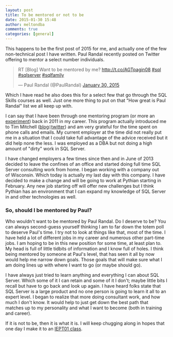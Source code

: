 ```yaml
---
layout: post
title: To be mentored or not to be
date: 2015-01-30 15:48
author: meltondba
comments: true
categories: [general]
---
```


This happens to be the first post of 2015 for me, and actually one of the few non-technical post I have written. Paul Randal recently posted on Twitter offering to mentor a select number individuals.

<blockquote class="twitter-tweet" data-lang="en"><p lang="en" dir="ltr">RT [Blog] Want to be mentored by me? <a href="http://t.co/AGTpagin08">http://t.co/AGTpagin08</a> <a href="https://twitter.com/hashtag/sql?src=hash">#sql</a> <a href="https://twitter.com/hashtag/sqlserver?src=hash">#sqlserver</a> <a href="https://twitter.com/hashtag/sqlfamily?src=hash">#sqlfamily</a></p>&mdash; Paul Randal (@PaulRandal) <a href="https://twitter.com/PaulRandal/status/561197482546188288">January 30, 2015</a></blockquote>
<script async src="//platform.twitter.com/widgets.js" charset="utf-8"></script>

Which I have read he also does this for a select few that go through the SQL Skills courses as well. Just one more thing to put on that "How great is Paul Randal" list we all keep up with.

I can say that I have been through one mentoring program (or more an <a href="/2011-04-20-the-mentoring-experiment-2/" target="_blank">experiment</a>) back in 2011 in my career. This program actually introduced me to Tim Mitchell (<a href="http://www.timmitchell.net/" target="_blank">blog</a>`|`<a href="http://twitter.com\Tim_Mitchell" target="_blank">twitter</a>) and am very grateful for the time spent on phone calls and emails. My current employer at the time did not really put me in a situation that I could take full advantage of the advice received but it did help none the less. I was employed as a DBA but not doing a high amount of "dirty" work in SQL Server.

I have changed employers a few times since then and in June of 2013 decided to leave the confines of an office and started doing full time SQL Server consulting work from home. I began working with a company out of Wisconsin. Which today is actually my last day with this company. I have decided to make a change and will be going to work at Pythian starting in February. Any new job starting off will offer new challenges but I think Pythian has an environment that I can expand my knowledge of SQL Server in and other technologies as well.

### So, should I be mentored by Paul?

Who wouldn't want to be mentored by Paul Randal. Do I deserve to be? You can always second-guess yourself thinking I am to far down the totem poll to deserve Paul's time. I try not to look at things like that, most of the time. I have held a lot of different jobs in my career and numerous other part-time jobs. I am hoping to be in this new position for some time, at least plan to. My head is full of little tidbits of information and I know full of holes. I think being mentored by someone at Paul's level, that has seen it all by now would help me narrow down goals. Those goals that will make sure what I am doing lines up with where I want to go (or maybe should go).

I have always just tried to learn anything and everything I can about SQL Server. Which some of it I can retain and some of it I don't; maybe little bits I recall but have to go back and look up again. I have heard folks state that SQL Server is a large product and no one person is going to learn it all to an expert level. I began to realize that more doing consultant work, and how much I don't know. It would help to just get down the best path that matches up to my personality and what I want to become (both in training and career).

If it is not to be, then it is what it is. I will keep chugging along in hopes that one day I make it to an <a href="https://www.sqlskills.com/sql-server-training/iepto1/" target="_blank">IEPT01 class</a>.
